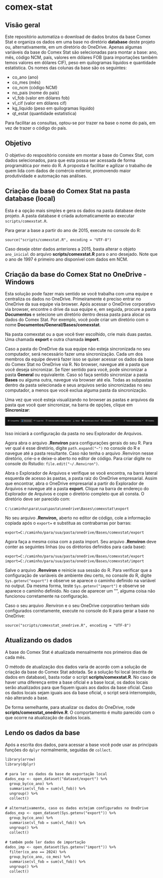 # comex-stat

## Visão geral

Este repositório automatiza o download de dados brutos da base Comex Stat e organiza os dados em uma base no diretório **database** deste projeto ou, alternativamente, em um diretório do OneDrive. Apenas algumas variáveis da base do Comex Stat são selecionadas para montar a base: ano, mês, código NCM, país, valores em dólares FOB (para importações também temos valores em dólares CIF), peso em quilogramas líquidos e quantidade estatística. Os nomes das colunas da base são os seguintes:

-   co_ano (ano)
-   co_mes (mês)
-   co_ncm (código NCM)
-   no_pais (nome do país)
-   vl_fob (valor em dólares fob)
-   vl_cif (valor em dólares cif)
-   kg_liquido (peso em quilogramas líquido)
-   qt_estat (quantidade estatística)

Para facilitar as consultas, optou-se por trazer na base o nome do país, em vez de trazer o código do país.

## Objetivo

O objetivo do respositório consiste em montar a base do Comex Stat, com dados selecionados, para que esta possa ser acessada de forma programática por meio do R. A proposta é facilitar e agilizar o trabalho de quem lida com dados de comércio exterior, promovendo maior produtividade e automação nas análises.

## Criação da base do Comex Stat na pasta database (local)

Esta é a opção mais simples e gera os dados na pasta database deste projeto. A pasta database é criada automaticamente ao executar `scripts/comexstat.R`.

Para gerar a base a partir do ano de 2015, execute no console do R:

```         
source("scripts/comexstat.R", encoding = "UTF-8")
```

Caso deseje obter dados anteriores a 2015, basta alterar o objeto `ano_inicial` do arquivo **scripts/comexstat.R** para o ano desejado. Note que o ano de 1997 é primeiro ano disponível com dados em NCM.

## Criação da base do Comex Stat no OneDrive - Windows

Esta solução pode fazer mais sentido se você trabalha com uma equipe e centraliza os dados no OneDrive. Primeiramente é preciso entrar no OneDrive da sua equipe via browser. Após acessar o OneDrive corporativo via browser, encontre o drive da sua equipe e, em seguida, procure a pasta **Documentos** e selecione um diretório dentro dessa pasta para alocar os dados do Comex Stat. Por exemplo, você pode criar um diretório com o nome **Documentos/General/Bases/comexstat**.

Na pasta comexstat ou a que você tiver escolhido, crie mais duas pastas. Uma chamada **export** e outra chamada **import**.

Caso a pasta do OneDrive da sua equipe não esteja sincronizada no seu computador, será necessário fazer uma sincronização. Cada um dos membros da equipe deverá fazer isso se quiser acessar os dados da base do Comex Stat no OneDrive via R. No browser, navegue até a pasta que você deseja sincronizar. Se fizer sentido para você, pode sincronizar a pasta **General** ou equivalente. Caso só faça sentido sincronizar a pasta **Bases** ou alguma outra, navegue via browser até ela. Todas as subpastas dentro da pasta selecionada e seus arquivos serão sincronizadas no seu computador, a menos que você exclua alguma pasta da sincronização.

Uma vez que você esteja visualizando no browser as pastas e arquivos da pasta que você quer sincronizar, na barra de opções, clique em **Sincronizar**:

![](img/barra_onedrive.jpg)

Isso iniciará a configuração da pasta no seu Explorador de Arquivos.

Agora abra o arquivo **.Renviron** para configurações gerais do seu R. Para ver qual é esse diretório, digite `path.expand("~")` no console do R e navegue até a pasta resultante. Caso não tenha o arquivo .Renviron nesse diretório, crie-o e deixe-o aberto no editor de código. Para criar digite no console do Rstudio: `file.edit("~/.Renviron")`.

Abra o Explorador de Arquivos e verifique se você encontra, na barra lateral esquerda de acesso às pastas, a pasta raiz do OneDrive empresarial. Assim que encontrar, abra o OneDrive empresarial a partir do Explorador de Arquivos e navegue até a pasta **export**. Clique na barra de endereço do Explorador de Arquivos e copie o diretório completo que ali consta. O diretório deve ser parecido com:

`C:\caminho\para\sua\pasta\onedrive\Bases\comexstat\export`

No seu arquivo **.Renviron,** aberto no editor de código, cole a informação copiada após o `export=` e substitua as contrabarras por barras:

```         
export=C:/caminho/para/sua/pasta/onedrive/Bases/comexstat/export
```

Agora faça a mesma coisa com a pasta import. Seu arquivo **.Renviron** deve conter as seguintes linhas (ou os dirétorios definidos para cada base):

```         
export=C:/caminho/para/sua/pasta/onedrive/Bases/comexstat/export
import=C:/caminho/para/sua/pasta/onedrive/Bases/comexstat/import
```

Salve o arquivo **.Renviron** e reinicie sua sessão do R. Para verificar que a configuração de variáveis de ambiente deu certo, no console do R, digite `Sys.getenv("export")` e observe se aparece o caminho definido na variável no output. Da mesma forma, teste `Sys.getenv("import")` e observe se aparece o caminho definido. No caso de aparecer um "", alguma coisa não funcionou corretamente na configuração.

Caso o seu arquivo .Renviron e o seu OneDrive corporativo tenham sido configurados corretamente, execute no console do R para gerar a base no OneDrive:

```         
source("scripts/comexstat_onedrive.R", encoding = "UTF-8")
```

## Atualizando os dados

A base do Comex Stat é atualizada mensalmente nos primeiros dias de cada mês.

O método de atualização dos dados varia de acordo com a solução de criação da base do Comex Stat adotada. Se a solução foi local (escrita de dados em database), basta rodar o script **scripts/comexstat.R**. No caso de haver uma diferença entre a base oficial e a base local, os dados locais serão atualizados para que fiquem iguais aos dados da base oficial. Caso os dados locais sejam iguais aos da base oficial, o script será interrompido, não alterando a base.

De forma semelhante, para atualizar os dados do OneDrive, rode **scripts/comexstat_onedrive.R**. O comportamento é muito parecido com o que ocorre na atualização de dados locais.

## Lendo os dados da base

Após a escrita dos dados, para acessar a base você pode usar as principais funções do `dplyr` normalmente, seguidas de `collect`.

```         
library(arrow)
library(dplyr)

# para ler os dados da base de exportação local
dados_exp <- open_dataset("dataset/export") %>% 
  group_by(co_ano) %>% 
  summarise(vl_fob = sum(vl_fob)) %>% 
  ungroup() %>% 
  collect()
  
# alternativamente, caso os dados estejam configurados no OneDrive
dados_exp <- open_dataset(Sys.getenv("export")) %>% 
  group_by(co_ano) %>% 
  summarise(vl_fob = sum(vl_fob)) %>% 
  ungroup() %>% 
  collect()
  
# também pode ler dados de importação
dados_imp <- open_dataset(Sys.getenv("import")) %>% 
  filter(co_ano == 2024) %>%
  group_by(co_ano, co_mes) %>% 
  summarise(vl_fob = sum(vl_fob)) %>% 
  ungroup() %>% 
  collect()
  
```
